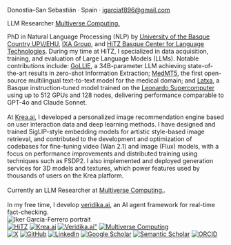 
<section class="hero">
  <div class="stack">
    <p class="meta">Donostia–San Sebastián · Spain · <a href="mailto:igarciaf896@gmail.com">igarciaf896@gmail.com</a></p>
    <p class="meta">LLM Researcher <a href="https://multiversecomputing.com">Multiverse Computing.</a></p>
    <div>
      PhD in Natural Language Processing (NLP) by <a href="https://www.ehu.eus/en/en-home">University of the Basque Country UPV/EHU</a>, <a href="http://www.ixa.eus/?language=en">IXA Group</a>, and <a href="http://www.hitz.eus/">HiTZ Basque Center for Language Technologies</a>.
      During my time at HiTZ, I specialized in data acquisition, training, and evaluation of Large Language Models (LLMs). Notable contributions include: <a href="https://hitz-zentroa.github.io/GoLLIE/">GoLLIE</a>, a 34B-parameter LLM achieving state-of-the-art results in zero-shot Information Extraction; <a href="https://huggingface.co/HiTZ/Medical-mT5-xl">MedMT5</a>, the first open-source multilingual text-to-text model for the medical domain; and <a href="https://arxiv.org/abs/2506.07597">Latxa</a>, a Basque instruction-tuned model trained on the <a href="https://leonardo-supercomputer.cineca.eu/hpc-system/">Leonardo Supercomputer</a> using up to 512 GPUs and 128 nodes, delivering performance comparable to GPT-4o and Claude Sonnet.
      <br><br>
      At <a href="https://www.krea.ai">Krea.ai</a>, I developed a personalized image recommendation engine based on user interaction data and deep learning methods. I have designed and trained SigLIP-style embedding models for artistic style-based image retrieval, and contributed to the development and optimization of codebases for fine-tuning video (Wan 2.1) and image (Flux) models, with a focus on performance improvements and distributed training using techniques such as FSDP2. I also implemented and deployed generation services for 3D models and textures, which power features used by thousands of users on the Krea platform.
      <br><br>
   Currently an LLM Researcher at <a href="https://multiversecomputing.com">Multiverse Computing.</a>.
      <br><br>
      In my free time, I develop <a href="https://veridika.ai">veridika.ai</a>, an AI agent framework for real-time fact-checking.
    </div>

  </div>
  <div class="stack">
    <img class="avatar" src="images/Iker-box.jpg" alt="Iker García-Ferrero portrait">
    <div class="badges">
      <a href="http://www.hitz.eus/"><img class="badge-icon" src="icons/hitz_zentroa_logo.jpeg" alt="HiTZ"></a>
      <a href="https://www.krea.ai"><img class="badge-icon" src="icons/Krea.png" alt="Krea.ai"></a>
      <a href="https://veridika.ai"><img class="badge-icon" src="icons/veridika.png" alt=Veridika.ai"></a>
      <a href="https://multiversecomputing.com"><img class="badge-icon" src="icons/multiverse.png" alt="Multiverse Computing"></a>
    </div>
    <div class="badges">
      <a href="https://twitter.com/iker_garciaf"><img class="badge-icon" src="icons/X.png" alt="X"></a>
      <a href="https://github.com/ikergarcia1996"><img class="badge-icon" src="icons/github.png" alt="GitHub"></a>
      <a href="https://www.linkedin.com/in/iker-garc%C3%ADa-ferrero-75343b172/?locale=en_US"><img class="badge-icon" src="icons/linkedin.png" alt="LinkedIn"></a>
      <a href="https://scholar.google.es/citations?user=yoOzj1MAAAAJ&hl"><img class="badge-icon" src="icons/google-scholar.png" alt="Google Scholar"></a>
      <a href="https://www.semanticscholar.org/author/Iker-Garc%C3%ADa-Ferrero/1453724884"><img class="badge-icon" src="icons/semantic-scholar.png" alt="Semantic Scholar"></a>
      <a href="https://orcid.org/0000-0001-9612-7134"><img class="badge-icon" src="icons/orcid.png" alt="ORCID"></a>
    </div>
  </div>
</section>

